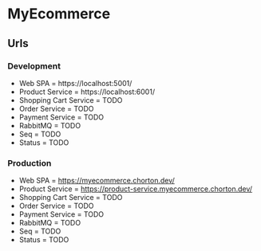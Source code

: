 # MyEcommerce

## Urls

### Development

- Web SPA = https://localhost:5001/
- Product Service = https://localhost:6001/
- Shopping Cart Service = TODO
- Order Service = TODO
- Payment Service = TODO
- RabbitMQ = TODO
- Seq = TODO
- Status = TODO

### Production

- Web SPA = https://myecommerce.chorton.dev/
- Product Service = https://product-service.myecommerce.chorton.dev/
- Shopping Cart Service = TODO
- Order Service = TODO
- Payment Service = TODO
- RabbitMQ = TODO
- Seq = TODO
- Status = TODO
